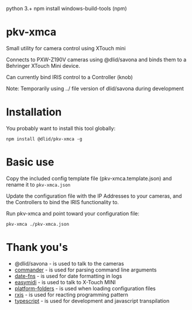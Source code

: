 
python 3.+
npm install windows-build-tools (npm)




# pkv-xmca

Small utility for camera control using XTouch mini

Connects to PXW-Z190V cameras using @dlid/savona and binds them to a Behringer XTouch Mini device.

Can currently bind IRIS control to a Controller (knob)

Note: Temporarily using ../ file version of dlid/savona during development

# Installation

You probably want to install this tool globally:

    npm install @dlid/pkv-xmca -g

# Basic use

Copy the included config template file (pkv-xmca.template.json) and rename it to `pkv-xmca.json`

Update the configuration file with the IP Addresses to your cameras, and the Controllers to bind the IRIS functionality to.

Run pkv-xmca and point toward your configuration file:

    pkv-xmca ./pkv-xmca.json







# Thank you's

- @dlid/savona - is used to talk to the cameras
- [commander](https://www.npmjs.com/package/commander) - is used for parsing command line arguments
- [date-fns](https://www.npmjs.com/package/date-fns) - is used for date formatting in logs
- [easymidi](https://www.npmjs.com/package/easymidi) - is used to talk to X-Touch MINI
- [platform-folders](https://www.npmjs.com/package/platform-folders) - is used when loading configuration files
- [rxjs](https://www.npmjs.com/package/rxjs) - is used for reacting programming pattern
- [typescript](https://www.npmjs.com/package/typescript) - is used for development and javascript transpilation
